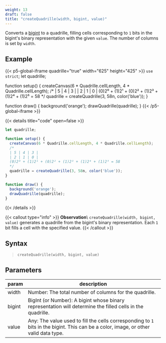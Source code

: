 ```yaml
---
weight: 13
draft: false
title: "createQuadrille(width, bigint, value)"
---
```


Converts a [bigint](https://www.w3schools.com/js/js_bigint.asp) to a quadrille, filling cells corresponding to `1` bits in the bigint's binary representation with the given `value`. The number of columns is set by `width`.

## Example

{{< p5-global-iframe quadrille="true" width="625" height="425" >}}
`use strict`;
let quadrille;

function setup() {
  createCanvas(6 * Quadrille.cellLength, 4 * Quadrille.cellLength);
  /*
  | 5 | 4 | 3 |
  | 2 | 1 | 0 |
  (0)2⁰ + (1)2¹ + (0)2² + (1)2³ + (1)2⁴ + (1)2⁵ = 58
  */
  quadrille = createQuadrille(3, 58n, color('blue'));
}

function draw() {
  background('orange');
  drawQuadrille(quadrille);
}
{{< /p5-global-iframe >}}

{{< details title="code" open=false >}}
```js
let quadrille;

function setup() {
  createCanvas(6 * Quadrille.cellLength, 4 * Quadrille.cellLength);
  /*
  | 5 | 4 | 3 |
  | 2 | 1 | 0 |
  (0)2⁰ + (1)2¹ + (0)2² + (1)2³ + (1)2⁴ + (1)2⁵ = 58
  */
  quadrille = createQuadrille(3, 58n, color('blue'));
}

function draw() {
  background('orange');
  drawQuadrille(quadrille);
}
```
{{< /details >}}

{{< callout type="info" >}}
**Observation**\ 
`createQuadrille(width, bigint, value)` generates a quadrille from the bigint's binary representation. Each `1` bit fills a cell with the specified value.
{{< /callout >}}

## Syntax

> `createQuadrille(width, bigint, value)`

## Parameters

| param  | description                                                                                               |
|--------|-----------------------------------------------------------------------------------------------------------|
| width  | Number: The total number of columns for the quadrille.                                                     |
| bigint | BigInt (or Number): A bigint whose binary representation will determine the filled cells in the quadrille. |
| value  | Any: The value used to fill the cells corresponding to `1` bits in the bigint. This can be a color, image, or other valid data type. |